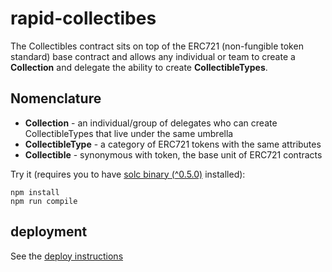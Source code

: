 # rapid-collectibes

The Collectibles contract sits on top of the ERC721 (non-fungible token standard) base contract and allows any individual or team to create a **Collection** and delegate the ability to create **CollectibleTypes**.

## Nomenclature

 - **Collection** - an individual/group of delegates who can create CollectibleTypes that live under the same umbrella
 - **CollectibleType** - a category of ERC721 tokens with the same attributes
 - **Collectible** - synonymous with token, the base unit of ERC721 contracts

Try it (requires you to have [solc binary (^0.5.0)](https://github.com/ethereum/solidity/releases) installed):

    npm install
    npm run compile

## deployment

See the [deploy instructions](/deploy)
